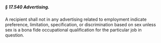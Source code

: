 ##### § 17.540 Advertising. #####

A recipient shall not in any advertising related to employment indicate preference, limitation, specification, or discrimination based on sex unless sex is a bona fide occupational qualification for the particular job in question.